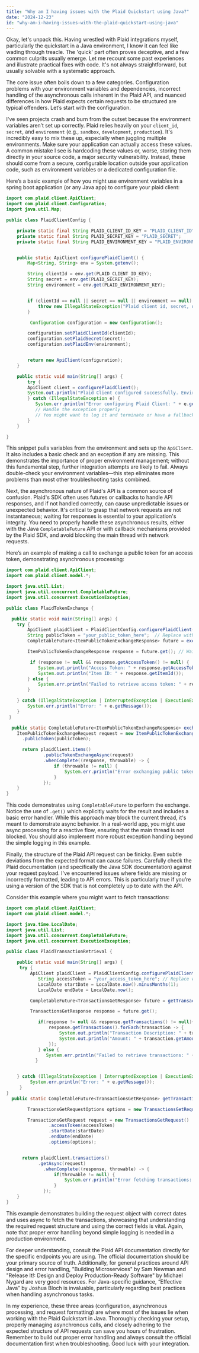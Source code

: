 ```yaml
---
title: "Why am I having issues with the Plaid Quickstart using Java?"
date: "2024-12-23"
id: "why-am-i-having-issues-with-the-plaid-quickstart-using-java"
---
```


Okay, let's unpack this. Having wrestled with Plaid integrations myself, particularly the quickstart in a Java environment, I know it can feel like wading through treacle. The 'quick' part often proves deceptive, and a few common culprits usually emerge. Let me recount some past experiences and illustrate practical fixes with code. It's not always straightforward, but usually solvable with a systematic approach.

The core issue often boils down to a few categories. Configuration problems with your environment variables and dependencies, incorrect handling of the asynchronous calls inherent in the Plaid API, and nuanced differences in how Plaid expects certain requests to be structured are typical offenders. Let’s start with the configuration.

I've seen projects crash and burn from the outset because the environment variables aren’t set up correctly. Plaid relies heavily on your `client_id`, `secret`, and `environment` (e.g., `sandbox`, `development`, `production`). It's incredibly easy to mix these up, especially when juggling multiple environments. Make sure your application can actually access these values. A common mistake I see is hardcoding these values or, worse, storing them directly in your source code, a major security vulnerability. Instead, these should come from a secure, configurable location outside your application code, such as environment variables or a dedicated configuration file.

Here’s a basic example of how you might use environment variables in a spring boot application (or any Java app) to configure your plaid client:

```java
import com.plaid.client.ApiClient;
import com.plaid.client.Configuration;
import java.util.Map;

public class PlaidClientConfig {

    private static final String PLAID_CLIENT_ID_KEY = "PLAID_CLIENT_ID";
    private static final String PLAID_SECRET_KEY = "PLAID_SECRET";
    private static final String PLAID_ENVIRONMENT_KEY = "PLAID_ENVIRONMENT";


    public static ApiClient configurePlaidClient() {
        Map<String, String> env = System.getenv();

        String clientId = env.get(PLAID_CLIENT_ID_KEY);
        String secret = env.get(PLAID_SECRET_KEY);
        String environment = env.get(PLAID_ENVIRONMENT_KEY);


        if (clientId == null || secret == null || environment == null) {
            throw new IllegalStateException("Plaid client id, secret, or environment variable is missing");
        }

         Configuration configuration = new Configuration();

        configuration.setPlaidClientId(clientId);
        configuration.setPlaidSecret(secret);
        configuration.setPlaidEnv(environment);


        return new ApiClient(configuration);
    }

    public static void main(String[] args) {
        try {
        ApiClient client = configurePlaidClient();
        System.out.println("Plaid Client configured successfully. Environment: " + client.getPlaidEnvironment());
        } catch (IllegalStateException e) {
           System.err.println("Error configuring Plaid Client: " + e.getMessage());
           // Handle the exception properly
           // You might want to log it and terminate or have a fallback
        }
    }

}
```

This snippet pulls variables from the environment and sets up the `ApiClient`. It also includes a basic check and an exception if any are missing. This demonstrates the importance of proper environment management; without this fundamental step, further integration attempts are likely to fail. Always double-check your environment variables—this step eliminates more problems than most other troubleshooting tasks combined.

Next, the asynchronous nature of Plaid's API is a common source of confusion. Plaid's SDK often uses futures or callbacks to handle API responses, and if not handled correctly, can cause unpredictable issues or unexpected behavior. It's critical to grasp that network requests are not instantaneous; waiting for responses is essential to your application's integrity. You need to properly handle these asynchronous results, either with the Java `CompletableFuture` API or with callback mechanisms provided by the Plaid SDK, and avoid blocking the main thread with network requests.

Here’s an example of making a call to exchange a public token for an access token, demonstrating asynchronous processing:

```java
import com.plaid.client.ApiClient;
import com.plaid.client.model.*;

import java.util.List;
import java.util.concurrent.CompletableFuture;
import java.util.concurrent.ExecutionException;

public class PlaidTokenExchange {

  public static void main(String[] args) {
    try {
        ApiClient plaidClient = PlaidClientConfig.configurePlaidClient();
        String publicToken = "your_public_token_here";  // Replace with a valid public token
        CompletableFuture<ItemPublicTokenExchangeResponse> future = exchangePublicToken(plaidClient, publicToken);

        ItemPublicTokenExchangeResponse response = future.get(); // Wait for the result

         if (response != null && response.getAccessToken() != null) {
            System.out.println("Access Token: " + response.getAccessToken());
            System.out.println("Item ID: " + response.getItemId());
        } else {
            System.err.println("Failed to retrieve access token: " + response);
        }

    } catch (IllegalStateException | InterruptedException | ExecutionException e){
        System.err.println("Error: " + e.getMessage());
    }
 }

  public static CompletableFuture<ItemPublicTokenExchangeResponse> exchangePublicToken(ApiClient plaidClient, String publicToken) {
    ItemPublicTokenExchangeRequest request = new ItemPublicTokenExchangeRequest()
      .publicToken(publicToken);

      return plaidClient.items()
              .publicTokenExchangeAsync(request)
              .whenComplete((response, throwable) -> {
                  if (throwable != null) {
                      System.err.println("Error exchanging public token: " + throwable.getMessage());
                  }
              });
    }
}
```

This code demonstrates using `CompletableFuture` to perform the exchange. Notice the use of `.get()` which explicitly waits for the result and includes a basic error handler. While this approach may block the current thread, it's meant to demonstrate async behavior. In a real-world app, you might use async processing for a reactive flow, ensuring that the main thread is not blocked. You should also implement more robust exception handling beyond the simple logging in this example.

Finally, the structure of the Plaid API request can be finicky. Even subtle deviations from the expected format can cause failures. Carefully check the Plaid documentation (and specifically the Java SDK documentation) against your request payload. I've encountered issues where fields are missing or incorrectly formatted, leading to API errors. This is particularly true if you’re using a version of the SDK that is not completely up to date with the API.

Consider this example where you might want to fetch transactions:

```java
import com.plaid.client.ApiClient;
import com.plaid.client.model.*;

import java.time.LocalDate;
import java.util.List;
import java.util.concurrent.CompletableFuture;
import java.util.concurrent.ExecutionException;

public class PlaidTransactionRetrieval {

    public static void main(String[] args) {
     try {
         ApiClient plaidClient = PlaidClientConfig.configurePlaidClient();
            String accessToken = "your_access_token_here"; // Replace with your valid access token
            LocalDate startDate = LocalDate.now().minusMonths(1);
            LocalDate endDate = LocalDate.now();

         CompletableFuture<TransactionsGetResponse> future = getTransactions(plaidClient, accessToken, startDate, endDate);

         TransactionsGetResponse response = future.get();

            if(response != null && response.getTransactions() != null){
                response.getTransactions().forEach(transaction -> {
                    System.out.println("Transaction Description: " + transaction.getName());
                    System.out.println("Amount: " + transaction.getAmount());
                });
            } else {
               System.err.println("Failed to retrieve transactions: " + response);
           }


    } catch (IllegalStateException | InterruptedException | ExecutionException e){
         System.err.println("Error: " + e.getMessage());
     }
}
  public static CompletableFuture<TransactionsGetResponse> getTransactions(ApiClient plaidClient, String accessToken, LocalDate startDate, LocalDate endDate) {

        TransactionsGetRequestOptions options = new TransactionsGetRequestOptions();

        TransactionsGetRequest request = new TransactionsGetRequest()
                .accessToken(accessToken)
                .startDate(startDate)
                .endDate(endDate)
                .options(options);


      return plaidClient.transactions()
            .getAsync(request)
              .whenComplete((response, throwable) -> {
                  if(throwable != null) {
                      System.err.println("Error fetching transactions: " + throwable.getMessage());
                  }
              });
    }
}
```

This example demonstrates building the request object with correct dates and uses async to fetch the transactions, showcasing that understanding the required request structure and using the correct fields is vital. Again, note that proper error handling beyond simple logging is needed in a production environment.

For deeper understanding, consult the Plaid API documentation directly for the specific endpoints you are using. The official documentation should be your primary source of truth. Additionally, for general practices around API design and error handling, "Building Microservices" by Sam Newman and "Release It!: Design and Deploy Production-Ready Software" by Michael Nygard are very good resources. For Java-specific guidance, “Effective Java” by Joshua Bloch is invaluable, particularly regarding best practices when handling asynchronous tasks.

In my experience, these three areas (configuration, asynchronous processing, and request formatting) are where most of the issues lie when working with the Plaid Quickstart in Java. Thoroughly checking your setup, properly managing asynchronous calls, and closely adhering to the expected structure of API requests can save you hours of frustration. Remember to build out proper error handling and always consult the official documentation first when troubleshooting. Good luck with your integration.
